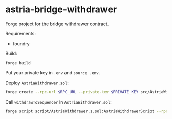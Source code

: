 # astria-bridge-withdrawer

Forge project for the bridge withdrawer contract.

Requirements:

- foundry

Build:

```sh
forge build
```

Put your private key in `.env` and `source .env`.

Deploy `AstriaWithdrawer.sol`:

```sh
forge create --rpc-url $RPC_URL --private-key $PRIVATE_KEY src/AstriaWithdrawer.sol:AstriaWithdrawer
```

Call `withdrawToSequencer` in `AstriaWithdrawer.sol`:

```sh
forge script script/AstriaWithdrawer.s.sol:AstriaWithdrawerScript --rpc-url $RPC_URL --broadcast --sig "withdrawToSequencer()" -vvvv
```
